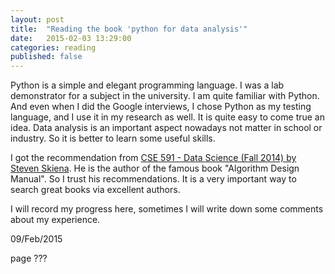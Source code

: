 ```yaml
---
layout: post
title:  "Reading the book 'python for data analysis'"
date:   2015-02-03 13:29:00
categories: reading
published: false
---
```


Python is a simple and elegant programming language. I was a 
lab demonstrator for a subject in the university. I am quite 
familiar with Python. And even when I did the Google interviews, 
I chose Python as my testing language, and I use it in my research 
as well. It is quite easy to come true an idea. Data analysis is 
an important aspect nowadays not matter in school or industry. So 
it is better to learn some useful skills. 

I got the recommendation from 
[CSE 591 - Data Science (Fall 2014) by Steven Skiena](http://www3.cs.stonybrook.edu/~skiena/591/). 
He is the author of the famous book "Algorithm Design Manual". 
So I trust his recommendations. It is a very important way to search
great books via excellent authors. 

I will record my progress here, sometimes I will write down some 
comments about my experience. 


09/Feb/2015

page ???

